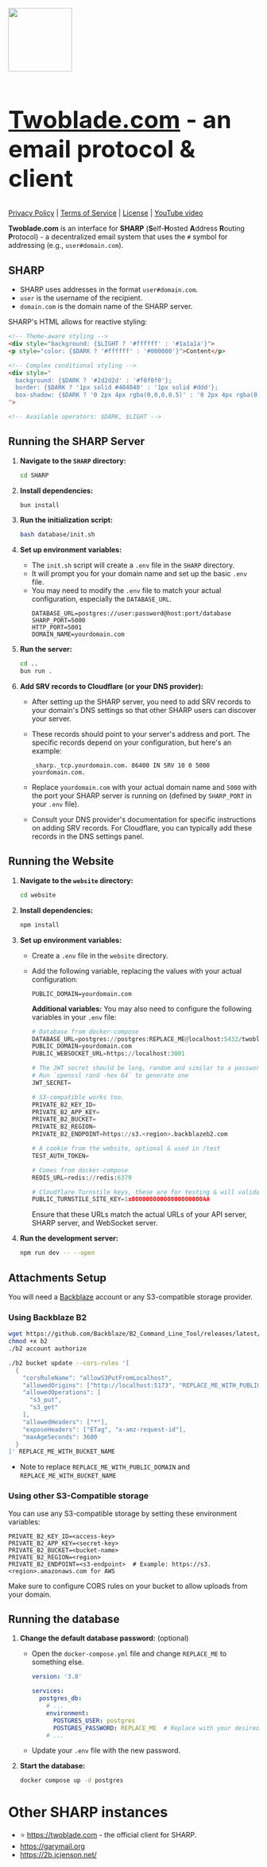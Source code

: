 <img style="width: 128px; height: 128px" src="website/static/logo.svg" /><h1 style="font-size: 48px"><a href="https://twoblade.com">Twoblade.com</a> - an email protocol & client</h1>
[Privacy Policy](https://twoblade.com/legal/privacy) | [Terms of Service](https://twoblade.com/legal/terms) | [License](LICENSE) | [YouTube video](https://youtu.be/nALc9GwZdFc)

**Twoblade.com** is an interface for **SHARP** (**S**elf-**H**osted **A**ddress **R**outing **P**rotocol) - a decentralized email system that uses the `#` symbol for addressing (e.g., `user#domain.com`).

## SHARP

*   SHARP uses addresses in the format `user#domain.com`.
*   `user` is the username of the recipient.
*   `domain.com` is the domain name of the SHARP server.

SHARP's HTML allows for reactive styling:
```html
<!-- Theme-aware styling -->
<div style="background: {$LIGHT ? '#ffffff' : '#1a1a1a'}">
<p style="color: {$DARK ? '#ffffff' : '#000000'}">Content</p>

<!-- Complex conditional styling -->
<div style="
  background: {$DARK ? '#2d2d2d' : '#f0f0f0'};
  border: {$DARK ? '1px solid #404040' : '1px solid #ddd'};
  box-shadow: {$DARK ? '0 2px 4px rgba(0,0,0,0.5)' : '0 2px 4px rgba(0,0,0,0.1)'};
">

<!-- Available operators: $DARK, $LIGHT -->
```

## Running the SHARP Server

1.  **Navigate to the `SHARP` directory:**
    ```bash
    cd SHARP
    ```

2.  **Install dependencies:**
    ```bash
    bun install
    ```

3.  **Run the initialization script:**
    ```bash
    bash database/init.sh
    ```

4.  **Set up environment variables:**

    *   The `init.sh` script will create a `.env` file in the `SHARP` directory.
    *   It will prompt you for your domain name and set up the basic `.env` file.
    *   You may need to modify the `.env` file to match your actual configuration, especially the `DATABASE_URL`.
        ```
        DATABASE_URL=postgres://user:password@host:port/database
        SHARP_PORT=5000
        HTTP_PORT=5001
        DOMAIN_NAME=yourdomain.com
        ```

5.  **Run the server:**
    ```bash
    cd ..
    bun run .
    ```

6.  **Add SRV records to Cloudflare (or your DNS provider):**

    *   After setting up the SHARP server, you need to add SRV records to your domain's DNS settings so that other SHARP users can discover your server.
    *   These records should point to your server's address and port.  The specific records depend on your configuration, but here's an example:

        ```
        _sharp._tcp.yourdomain.com. 86400 IN SRV 10 0 5000 yourdomain.com.
        ```

    *   Replace `yourdomain.com` with your actual domain name and `5000` with the port your SHARP server is running on (defined by `SHARP_PORT` in your `.env` file).
    *   Consult your DNS provider's documentation for specific instructions on adding SRV records.  For Cloudflare, you can typically add these records in the DNS settings panel.

## Running the Website

1.  **Navigate to the `website` directory:**
    ```bash
    cd website
    ```

2.  **Install dependencies:**
    ```bash
    npm install
    ```

3.  **Set up environment variables:**

    *   Create a `.env` file in the `website` directory.
    *   Add the following variable, replacing the values with your actual configuration:
        ```
        PUBLIC_DOMAIN=yourdomain.com
        ```

        **Additional variables:** You may also need to configure the following variables in your `.env` file:
        ```python
        # Database from docker-compose
        DATABASE_URL=postgres://postgres:REPLACE_ME@localhost:5432/twoblade
        PUBLIC_DOMAIN=yourdomain.com
        PUBLIC_WEBSOCKET_URL=https://localhost:3001

        # The JWT secret should be long, random and similar to a password. Do not share it with anyone.
        # Run `openssl rand -hex 64` to generate one
        JWT_SECRET=

        # S3-compatible works too.
        PRIVATE_B2_KEY_ID=
        PRIVATE_B2_APP_KEY=
        PRIVATE_B2_BUCKET=
        PRIVATE_B2_REGION=
        PRIVATE_B2_ENDPOINT=https://s3.<region>.backblazeb2.com

        # A cookie from the website, optional & used in /test
        TEST_AUTH_TOKEN=

        # Comes from docker-compose
        REDIS_URL=redis://redis:6379

        # Cloudflare Turnstile keys, these are for testing & will validate any req. Replace with actual ones in prod.
        PUBLIC_TURNSTILE_SITE_KEY=1x00000000000000000000AA
        ```

        Ensure that these URLs match the actual URLs of your API server, SHARP server, and WebSocket server.
        

4.  **Run the development server:**
    ```bash
    npm run dev -- --open
    ```

## Attachments Setup
You will need a [Backblaze](https://www.backblaze.com/) account or any S3-compatible storage provider.

### Using Backblaze B2
```bash
wget https://github.com/Backblaze/B2_Command_Line_Tool/releases/latest/download/b2-linux -O "b2"
chmod +x b2
./b2 account authorize

./b2 bucket update --cors-rules '[
  {
    "corsRuleName": "allowS3PutFromLocalhost",
    "allowedOrigins": ["http://localhost:5173", "REPLACE_ME_WITH_PUBLIC_DOMAIN"],
    "allowedOperations": [
      "s3_put",
      "s3_get"
    ],
    "allowedHeaders": ["*"],
    "exposeHeaders": ["ETag", "x-amz-request-id"],
    "maxAgeSeconds": 3600
  }
]' REPLACE_ME_WITH_BUCKET_NAME
```
- Note to replace `REPLACE_ME_WITH_PUBLIC_DOMAIN` and `REPLACE_ME_WITH_BUCKET_NAME`

### Using other S3-Compatible storage
You can use any S3-compatible storage by setting these environment variables:
```
PRIVATE_B2_KEY_ID=<access-key>
PRIVATE_B2_APP_KEY=<secret-key>
PRIVATE_B2_BUCKET=<bucket-name>
PRIVATE_B2_REGION=<region>
PRIVATE_B2_ENDPOINT=<s3-endpoint>  # Example: https://s3.<region>.amazonaws.com for AWS
```

Make sure to configure CORS rules on your bucket to allow uploads from your domain.

## Running the database

1.  **Change the default database password:** (optional)
    *   Open the `docker-compose.yml` file and change `REPLACE_ME` to something else.
        ```yaml
        version: '3.8'

        services:
          postgres_db:
            # ...
            environment:
              POSTGRES_USER: postgres
              POSTGRES_PASSWORD: REPLACE_ME  # Replace with your desired password
            # ...
        ```
    *   Update your `.env` file with the new password.

2.  **Start the database:**
    ```bash
    docker compose up -d postgres
# Other SHARP instances
* ⭐ https://twoblade.com - the official client for SHARP.
* https://garymail.org
* https://2b.jcjenson.net/
